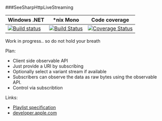###SeeSharpHttpLiveStreaming

Windows .NET | *nix Mono  | Code coverage
------------ | -----------|--------------
[![Build status](https://ci.appveyor.com/api/projects/status/mclbgbbph1fmhp5i?svg=true)](https://ci.appveyor.com/project/tpaananen/seesharphttplivestreaming) | [![Build Status](https://travis-ci.org/tpaananen/SeeSharpHttpLiveStreaming.svg?branch=master)](https://travis-ci.org/tpaananen/SeeSharpHttpLiveStreaming) | [![Coverage Status](https://coveralls.io/repos/tpaananen/SeeSharpHttpLiveStreaming/badge.svg)](https://coveralls.io/r/tpaananen/SeeSharpHttpLiveStreaming)


Work in progress.. so do not hold your breath

Plan:
- Client side observable API
- Just provide a URI by subscribing
- Optionally select a variant stream if available
- Subscribers can observe the data as raw bytes using the observable API.
- Control via subscribtion


Links:

- [Playlist specification](https://tools.ietf.org/html/draft-pantos-http-live-streaming-14)
- [developer.apple.com](https://developer.apple.com/library/ios/documentation/NetworkingInternet/Conceptual/StreamingMediaGuide/Introduction/Introduction.html)
